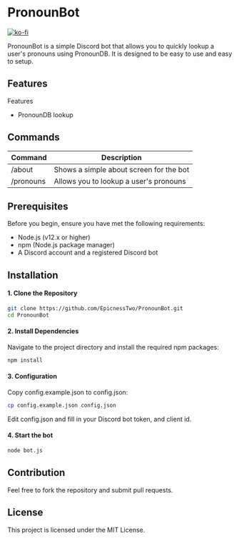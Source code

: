 # PronounBot
[![ko-fi](https://ko-fi.com/img/githubbutton_sm.svg)](https://ko-fi.com/U7U1RLHUW)

PronounBot is a simple Discord bot that allows you to quickly lookup a user's pronouns using PronounDB. It is designed to be easy to use and easy to setup.

## Features

Features

- PronounDB lookup

## Commands
| Command   | Description                             |
|-----------|-----------------------------------------|
| /about    | Shows a simple about screen for the bot |
| /pronouns | Allows you to lookup a user's pronouns  |


## Prerequisites

Before you begin, ensure you have met the following requirements:

- Node.js (v12.x or higher)
- npm (Node.js package manager)
- A Discord account and a registered Discord bot

## Installation

#### 1. Clone the Repository

```bash
git clone https://github.com/EpicnessTwo/PronounBot.git
cd PronounBot
```

#### 2. Install Dependencies

Navigate to the project directory and install the required npm packages:

```bash
npm install
```

#### 3. Configuration

Copy config.example.json to config.json:

```bash
cp config.example.json config.json
```

Edit config.json and fill in your Discord bot token, and client id.

#### 4. Start the bot

```bash
node bot.js
```

## Contribution

Feel free to fork the repository and submit pull requests.

## License

This project is licensed under the MIT License.